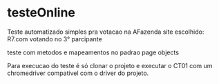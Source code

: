 # testeOnline
Teste automatizado simples pra votacao na AFazenda
site escolhido: R7.com
votando no 3° parcipante

teste com metodos e mapeamentos no padrao page objects

Para execucao do teste é só clonar o projeto e executar o CT01 com um chromedriver compativel com o driver do projeto.


